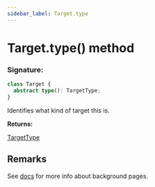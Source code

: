 ```yaml
---
sidebar_label: Target.type
---
```


# Target.type() method

### Signature:

```typescript
class Target {
  abstract type(): TargetType;
}
```

Identifies what kind of target this is.

**Returns:**

[TargetType](./puppeteer.targettype.md)

## Remarks

See [docs](https://developer.chrome.com/extensions/background_pages) for more info about background pages.
